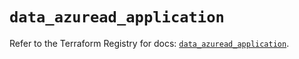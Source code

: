 # `data_azuread_application`

Refer to the Terraform Registry for docs: [`data_azuread_application`](https://registry.terraform.io/providers/hashicorp/azuread/3.4.0/docs/data-sources/application).

